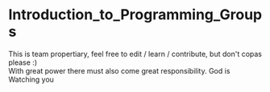 # Introduction_to_Programming_Groups
This is team propertiary, feel free to edit / learn / contribute, but don't copas please :) <br> With great power there must also come great responsibility. God is Watching you
